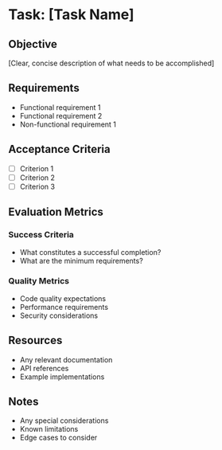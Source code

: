 # Task: [Task Name]

## Objective
[Clear, concise description of what needs to be accomplished]

## Requirements
- Functional requirement 1
- Functional requirement 2
- Non-functional requirement 1

## Acceptance Criteria
- [ ] Criterion 1
- [ ] Criterion 2
- [ ] Criterion 3

## Evaluation Metrics
### Success Criteria
- What constitutes a successful completion?
- What are the minimum requirements?

### Quality Metrics
- Code quality expectations
- Performance requirements
- Security considerations

## Resources
- Any relevant documentation
- API references
- Example implementations

## Notes
- Any special considerations
- Known limitations
- Edge cases to consider 